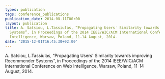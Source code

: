 ```yaml
---
types: publication
tags: conference_publications
publication_date: 2014-08-11T00:00
layout: publication
title: A. Satsiou, L.Tassiulas, “Propagating Users' Similarity towards improving Recommender
  Systems”, in Proceedings of the 2014 IEEE/WIC/ACM International Conference on Web
  Intelligence, Warsaw, Poland, 11–14 August, 2014.
date: '2015-12-01T16:45:30+02:00'
---
```

<p>A. Satsiou, L.Tassiulas, “Propagating Users' Similarity towards improving Recommender Systems”, in Proceedings of the 2014 IEEE/WIC/ACM International Conference on Web Intelligence, Warsaw, Poland, 11–14 August, 2014.</p>
